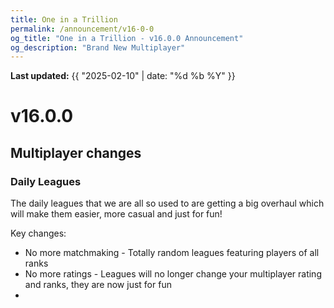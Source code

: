 ```yaml
---
title: One in a Trillion
permalink: /announcement/v16-0-0
og_title: "One in a Trillion - v16.0.0 Announcement"
og_description: "Brand New Multiplayer"
---
```

**Last updated:** {{ "2025-02-10" | date: "%d %b %Y" }}

# v16.0.0
## Multiplayer changes
### Daily Leagues
The daily leagues that we are all so used to are getting a big overhaul which will make them easier, more casual and just for fun!

Key changes:
- No more matchmaking - Totally random leagues featuring players of all ranks
- No more ratings - Leagues will no longer change your multiplayer rating and ranks, they are now just for fun
- 
